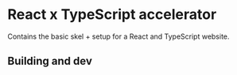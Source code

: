 # React x TypeScript accelerator
Contains the basic skel + setup for a React and TypeScript website.

## Building and dev
